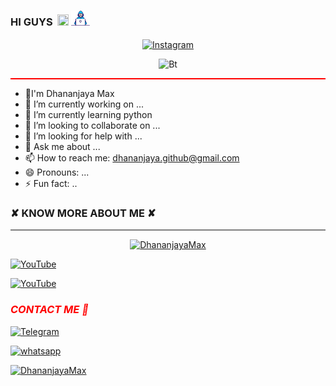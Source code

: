 
 ###  HI GUYS &nbsp;<img src="https://github.com/TheDudeThatCode/TheDudeThatCode/blob/master/Assets/Earth.gif" height="18px" width="18px ">&nbsp;<img src="https://github.com/RazorKenway/RazorKenway/blob/main/Developer.gif" height="24px" width="30px">

<p align="center"><a  href="https://github.com/DhananjayaMax"><img title="Instagram" src="https://img.shields.io/badge/WELL COME TO GITHUB-purple?style=for-the-badge&logo=github" align="center"></a>
<p align="center"><img src="https://miro.medium.com/max/828/1*5_-vAY4eZmoSzW9eXq6ABw.gif" alt="Bt"height="150px" width="250px">


<hr style="height:2px;border-width:0;color:red;background-color:red">


- 👋I'm Dhananjaya Max
- 🔭 I’m currently working on ...
- 🌱 I’m currently learning python
- 👯 I’m looking to collaborate on ...
- 🤔 I’m looking for help with ...
- 💬 Ask me about ...
- 📫 How to reach me: dhananjaya.github@gmail.com
- 😄 Pronouns: ...
- ⚡ Fun fact: ..

### ✘ KNOW MORE ABOUT ME ✘
<hr style="height:2px;border-width:0;color:gray;background-color:gray">

<p align="center"><a href="https://github.com/DhananjayaMax"><img title="DhananjayaMax" src="https://github-readme-stats.vercel.app/api?username=DhananjayaMax&show_icons=true&include_all_commits=true&theme=chartreuse-dark&cache_seconds=3200"></a>

</p>

<p align="center">

<a href="https://github.com/DhananjayaMax"><img title="YouTube" src="https://img.shields.io/badge/DHANANJAYA-MAX-brightgreen?style=for-the-badge&logo=github"></a>

<a href="https://youtube.com/channel/UCioeNZfbtidRMA-WETacaKQ"><img title="YouTube" src="https://img.shields.io/badge/YouTube-SL DHANA BRO-red?style=for-the-badge&logo=Youtube"></a>

</p>
<h3><i><font color="red">CONTACT ME 🤩</i></h3>
<p align="center">

<a href="https://msng.link/o/?sl-dhana-bro=tg"><img title="Telegram" src="https://img.shields.io/badge/Telegram-brightred?style=for-the-badge&logo=Telegram"></a>

<a href="https://wa.me/741124978"><img title="whatsapp" src="https://img.shields.io/badge/whatsapp-blue?style=for-the-badge&logo=whatsapp"></a>
<p align="center">

<a href="https://github.com/noob-hackers"><img title="DhananjayaMax" src="https://github-readme-stats.vercel.app/api/top-langs/?username=DhananjayaMax&layout=compact"></a>

</p>
